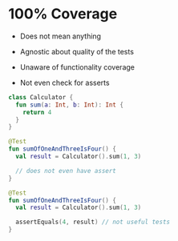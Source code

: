 # 100% Coverage

- Does not mean anything

- Agnostic about quality of the tests

 - Unaware of functionality coverage

 - Not even check for asserts

```kotlin
class Calculator {
  fun sum(a: Int, b: Int): Int {
    return 4
  }
}

@Test
fun sumOfOneAndThreeIsFour() {
  val result = Calculator().sum(1, 3)

  // does not even have assert
}

@Test
fun sumOfOneAndThreeIsFour() {
  val result = Calculator().sum(1, 3)

  assertEquals(4, result) // not useful tests
}
```
